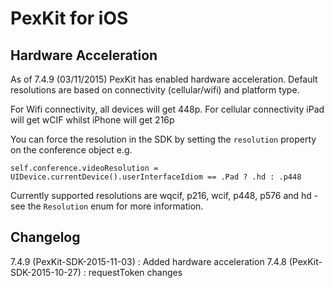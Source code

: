 # PexKit for iOS

## Hardware Acceleration

As of 7.4.9 (03/11/2015) PexKit has enabled hardware acceleration.  Default resolutions are based on connectivity (cellular/wifi) and platform type.

For Wifi connectivity, all devices will get 448p.  For cellular connectivity iPad will get wCIF whilst iPhone will get 216p

You can force the resolution in the SDK by setting the `resolution` property on the conference object e.g.

    self.conference.videoResolution = UIDevice.currentDevice().userInterfaceIdiom == .Pad ? .hd : .p448

Currently supported resolutions are wqcif, p216, wcif, p448, p576 and hd - see the `Resolution` enum for more information.

## Changelog

7.4.9 (PexKit-SDK-2015-11-03) : Added hardware acceleration
7.4.8 (PexKit-SDK-2015-10-27) : requestToken changes
